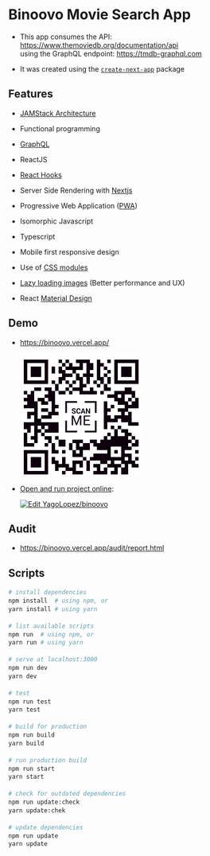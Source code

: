 # Binoovo Movie Search App

- This app consumes the API: https://www.themoviedb.org/documentation/api  
using the GraphQL endpoint: https://tmdb-graphql.com

- It was created using the [`create-next-app`](https://nextjs.org/blog/create-next-app) package

## Features

- [JAMStack Architecture](https://www.netlify.com/jamstack/)

- Functional programming

- [GraphQL](https://dev.to/leonardomso/why-graphql-is-the-future-of-apis-3632)

- ReactJS

- [React Hooks](https://es.reactjs.org/docs/hooks-intro.html)

- Server Side Rendering with [Nextjs](https://nextjs.org/)

- Progressive Web Application ([PWA](https://web.dev/progressive-web-apps/))

- Isomorphic Javascript

- Typescript

- Mobile first responsive design

- Use of [CSS modules](https://github.com/css-modules/css-modules)

- [Lazy loading images](https://web.dev/lazy-loading/) (Better performance and UX)

- React [Material Design](https://rmwc.io/)

## Demo

- https://binoovo.vercel.app/

  ![Scan QRcode](binoovo-qrcode.png)
  
- [Open and run project online](https://codesandbox.io/github/YagoLopez/binoovo):
    
  [![Edit YagoLopez/binoovo](https://codesandbox.io/static/img/play-codesandbox.svg)](https://codesandbox.io/s/github/YagoLopez/binoovo/tree/master/?fontsize=14&hidenavigation=1&theme=dark)

## Audit

- https://binoovo.vercel.app/audit/report.html

## Scripts

```bash
# install dependencies
npm install  # using npm, or
yarn install # using yarn

# list available scripts
npm run  # using npm, or
yarn run # using yarn

# serve at localhost:3000
npm run dev
yarn dev

# test
npm run test
yarn test

# build for production
npm run build
yarn build

# run production build
npm run start
yarn start

# check for outdated dependencies
npm run update:check
yarn update:chek

# update dependencies
npm run update
yarn update
```





